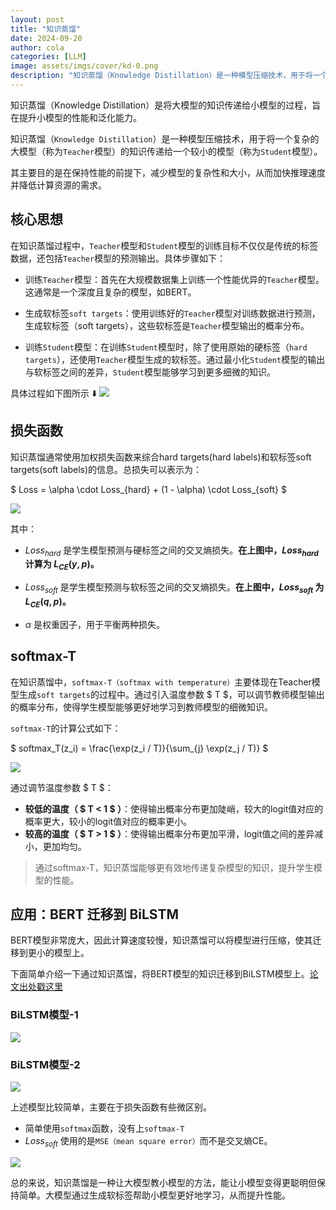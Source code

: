 ```yaml
---
layout: post
title: "知识蒸馏"
date: 2024-09-20
author: cola
categories: [LLM]
image: assets/imgs/cover/kd-0.png
description: "知识蒸馏（Knowledge Distillation）是一种模型压缩技术，用于将一个复杂的大模型（称为Teacher模型）的知识传递给一个较小的模型（称为Student模型）"
---
```


知识蒸馏（Knowledge Distillation）是将大模型的知识传递给小模型的过程，旨在提升小模型的性能和泛化能力。

知识蒸馏（`Knowledge Distillation`）是一种模型压缩技术，用于将一个复杂的大模型（称为`Teacher`模型）的知识传递给一个较小的模型（称为`Student`模型）。

其主要目的是在保持性能的前提下，减少模型的复杂性和大小，从而加快推理速度并降低计算资源的需求。

## 核心思想
在知识蒸馏过程中，`Teacher`模型和`Student`模型的训练目标不仅仅是传统的标签数据，还包括`Teacher`模型的预测输出。具体步骤如下：

- 训练`Teacher`模型：首先在大规模数据集上训练一个性能优异的`Teacher`模型。这通常是一个深度且复杂的模型，如BERT。

- 生成软标签`soft targets`：使用训练好的`Teacher`模型对训练数据进行预测，生成软标签（soft targets），这些软标签是`Teacher`模型输出的概率分布。

- 训练`Student`模型：在训练`Student`模型时，除了使用原始的硬标签（`hard targets`），还使用`Teacher`模型生成的软标签。通过最小化`Student`模型的输出与软标签之间的差异，`Student`模型能够学习到更多细微的知识。

具体过程如下图所示 ⬇️
<img src="/assets/imgs/ai/llm/KD/kd-0.png"/>

## 损失函数

知识蒸馏通常使用加权损失函数来综合hard targets(hard labels)和软标签soft targets(soft labels)的信息。总损失可以表示为：

$ Loss = \alpha \cdot Loss_{hard} + (1 - \alpha) \cdot Loss_{soft} $

<img src="/assets/imgs/ai/llm/KD/kd-1.png"/>

其中：
- $Loss_{hard}$ 是学生模型预测与硬标签之间的交叉熵损失。**在上图中，$Loss_{hard}$ 计算为 $L_{CE}(y,p)$。**

- $Loss_{soft}$ 是学生模型预测与软标签之间的交叉熵损失。**在上图中，$Loss_{soft}$ 为 $L_{CE}(q,p)$。**

- $\alpha$ 是权重因子，用于平衡两种损失。


## softmax-T
在知识蒸馏中，`softmax-T（softmax with temperature）`主要体现在Teacher模型生成`soft targets`的过程中。通过引入温度参数 $ T $，可以调节教师模型输出的概率分布，使得学生模型能够更好地学习到教师模型的细微知识。

`softmax-T`的计算公式如下：

$ softmax_T(z_i) = \frac{\exp(z_i / T)}{\sum_{j} \exp(z_j / T)} $

<img src="/assets/imgs/ai/llm/KD/softmax-t.png"/>

通过调节温度参数 $ T $：
- **较低的温度（ $ T < 1 $ ）**：使得输出概率分布更加陡峭，较大的logit值对应的概率更大，较小的logit值对应的概率更小。
- **较高的温度（ $ T > 1 $ ）**：使得输出概率分布更加平滑，logit值之间的差异减小，更加均匀。


> 通过softmax-T，知识蒸馏能够更有效地传递复杂模型的知识，提升学生模型的性能。


## 应用：BERT 迁移到 BiLSTM

BERT模型非常庞大，因此计算速度较慢，知识蒸馏可以将模型进行压缩，使其迁移到更小的模型上。

下面简单介绍一下通过知识蒸馏，将BERT模型的知识迁移到BiLSTM模型上。[论文出处戳这里](https://arxiv.org/abs/1903.12136)

### BiLSTM模型-1
<img src="/assets/imgs/ai/llm/KD/bilstm-1.png"/>

### BiLSTM模型-2

<img src="/assets/imgs/ai/llm/KD/bilstm-2.png"/>

上述模型比较简单，主要在于损失函数有些微区别。
- 简单使用`softmax`函数，没有上`softmax-T`
- $Loss_{soft}$ 使用的是`MSE（mean square error）`而不是交叉熵CE。

<img src="/assets/imgs/ai/llm/KD/kd-2.png"/>

总的来说，知识蒸馏是一种让大模型教小模型的方法，能让小模型变得更聪明但保持简单。大模型通过生成软标签帮助小模型更好地学习，从而提升性能。